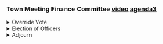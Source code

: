 ### Town Meeting Finance Committee  [video](https://www.youtube.com/watch?v=beaLQ0MSQog) [agenda](https://www.arlingtonma.gov/home/showpublisheddocument/65693/638211318357800000)[3](https://www.arlingtonma.gov/home/showpublisheddocument/66963/638315169384430000)

<details><summary>Override Vote</summary> 
<details><summary>	 Christine Deshler - 696</summary>

> So, it's knowledge that reminding ourselves of that conversation. We have. All right, so we have so the select board voted on Monday night to put a $7 million override on the ballot on the ballot. At the same time, they made certain commitments. As to how it will be sent. All right, so we have so the select board voted on Monday night to put a $7 million override on the ballot on November 7th. At the same time, they made certain commitments. As to how it will be sent. Now, very simplistically. Two sides. One side is this override is going to further worsen the structural deficit, increase spending, which is going to be baked in, making it much more expensive. In terms of further future overrides. The other side is that the town is in the business of providing services, and it's unreasonable to think that we can continue year after year after year without having a need to deliver additional or other types of services. Those simplistically are the two sides to this. Both sides I think there are reasons. I think I think you can agree that there's, there's some truth in both sides. So I think we should also keep that in mind. With each other about whether to support or oppose this override. And also, just keep in mind, just maybe whatever side you're on will come around to maybe just maybe you may be wrong. So keep that in mind, as well as talk with each other. So, I will. First of all, I will explain what generally what the commitments. The select board have made are open it up to. I think Charlie has a presentation. Someone else wants something that they want to present as well. Allow that then we'll have a discussion. And when we have a discussion right please raise your hand don't jump in. And I'm looking at you any but you know. I'm going to try to recognize everyone that I'm going to try to make sure that everyone wants to. All right, so it's not all the way close it's not there's a flashing. Yeah. All right, so these are the commitments. I don't read them to you. I'll just summarize. There will be no exercise this discipline and provide quality services commitments no override prior to. Continue to increase general education operating budgets by 3.5% annually continue to increase general government operating budgets by 3.25% annual funds special ed growth at a rate of 6.5% per year. I have to respond to ongoing school enrollment fluctuations on future enrollment increases or decreases at a rate of 50% per pupil. I am three invest for this is where this is where the money is going to go. For the schools to fund the school committee's strategic strategic plan that we heard about last week. There will be the following schedule of increases to base operating for FYI 24 $1 million for FYI 25 $3.1 million for FYI 26 $1.7 million for FYI 27 600,000 for FYI 28 300,000. FYI 24 increase, which is 1 million will replace the current FYI 24 one time increase of 600,000, and the FYI 25 increase will replace the current FYI one time increase of 300,000. That was already in budget. The town will use $200,000 to add to the base budget for pedestrian infrastructure including road and sidewalk repair. Another $250,000 will be allocated for DPW to help cover defray costs of the whatever the next trash contract will be, and add $150,000 to the annual contribution to the bookhead fund to cover retiree health insurance costs. And then the rest is in my vernacular boilerplate continue new tax relief programs such as breakers, property tax deferral options, pursue new revenue sources, and maintain fiscal reserves at 5%. So that is the select board's commitment to voters as to how that money is going to be spent. And presumably that will be the campaign. Those would be what the campaign would be all about. Any questions so far. If not, then I think I'll turn it over to you, Charlie because you have a presentation.
</details>
<details><summary>	 Charles Foskett - 2431</summary>

> Thank you. My screen. I'm going to skip. So, this has been distributed so I'm going to skip most of it was the beginning. I'm just concerned about two things. One is having total transparency with the voters. And secondly, securing long term policies, and by way of a, I don't know what they will, there's a little power in between parentheses in the newspaper articles when the reporters writing about the fact that the guy who's exposing actually something like that, they have a little full disclosure, full disclosure. Okay, thank you. By way of full disclosure. I was involved in the, in the development of the five year plan back in 2005 or so. And I also was co chair of the 2005 override campaign, which basically use the five year plan is the way it's currently being framed to justify the. I will get into the details, I just wanted to get some sort of a Tiffany and change of mind here. I think we all know about how the, how the long range plan assumes a quote unquote required growth of 3.25% of the town and somewhere between three and 6% of the school committee school department depending upon whatever. And keep in mind that the, the law allows without going to the public growth of 2.5% for you. My view is that the recent overrides and currently proposed override. Do not address the deficit, they increase the deficit. So, this is something that is very deeply concerning to me. This is an aside, the growth rate of the tax payer single family tax bill has been 5.1% per year for the past five or six years, versus an annual inflation rate of 2.44%. And I agree that within the last year the inflation picture has changed, but it's pretty hard to compare anything because in some places you know there are constraints where you don't feel the inflation they will feel in the future. Some places have built it already, but the data that goes through 2023 is pretty straightforward, 2022. As a point of interest, the Arlington if you compare it to the town manager 12 communities are taxed per income per capita income growth rate is 3.8%, which is lower than the 5.1% tax growth rate. So, that's just, I think that a point that says that we're spending more than we know in the long term can afford to spend. Another point that I would make is that I compared Arlington spending, this is data from the DOR municipal database, and generally speaking is higher than the town manager 12 general fund spending. There's an enormous amount of data on that, and I won't try to get into the details, but it's shown on that graph. The red line on top is Arlington spending, the gray line is the average of the town manager's 12 pounds, and the blue line is the municipal cost index, which is sort of a national average of spending. So, what I'm concerned about here is stopping what I call deficit spending, and I think our deficit, our approach allows the town, what we've been doing with the five-year planning process is allowing the town to increase the infrastructure cost at a rate that's not supported by taxes that can be assuredly collected. And this builds up the deficit, and the deficit that we're looking at that is driving this whole question of the override is the deficit in 2026, and I believe it's about $8 million. We'll see that later. But the deficit spending assumes that taxpayers in the future are going to rescue the town, and we're not going to have a catastrophic financial situation, which to me is not guaranteed, and in fact, the direction we're going in is almost going to assure a catastrophic position in the future. So, if you look at the table at the bottom here, where it says non-exempt shortfall, that $8,500,000 or $600,000, if we have no override and no debt exclusion, no increased ads or whatever, those three numbers are the deficits in 2026, 2027, and 2028. Those numbers together add up to about $47 million. So, the town has to raise $47 million more just to cover those deficits within the five-year horizon, and that to me is pretty troubling. And by the way, it doesn't mean that we're not going to have more deficits in the future. That's just what has to be raised to cover those deficits. This is, by the way, from, you know, I distributed some versions of Mr. Poole's five-year plan worksheet today, and that's where this data comes from. So, the second issue I have is transparency with the voters, and I think that the statement that Christine read with respect to the select board's commitment ties this promise of new services to solving the deficit problem. But as I will try to show you, it doesn't solve the deficit problem. It increases the deficit problem. So, we have a strange situation where the select board, which is supposed to be the, which is the leading executive authority in the town, is leading us into a more exacerbated deficit situation. I think from a transparent viewpoint, that spending subject should be separate from the overall. Now, okay, I'll just stop there on that subject for now. So, I had a conversation with the town council a couple days ago, and what he said was sort of interesting because, you know, the way that we have worked in this town with respect to the five-year plan over the last number of years is that when the five-year plan comes out of the Long-Range Planning Committee and goes to the Board of Selectmen, it's sort of accepted as gospel. And what I'm going to suggest is that it's not gospel, okay?  And it doesn't represent anything but some political viewpoints of a group of people. Now, what the select board vote the other night, and I was at the select board meeting, does do, and the town council has basically told me this, it sets the override date, which they did, and it sets the override amount on the ballot, $7 million. The vote with respect to commitment on the spending is simply the select board's viewpoint, and the voters decide whether or not to support the $7 million tax levy, and that doesn't mean that they're supporting spending more on the town, the schools, or anything else, okay? What the select board does not do, what their vote does not do, is it doesn't bind the finance committee, it doesn't bind town meeting, it doesn't bind the school committee, and it really doesn't bind the select board because future select boards can change their mind. So it really has, it's a political statement, it has no legal effect on the override referendum. And my view is, and I hope that the finance committee does this as we go forward in the future, we should be evaluating the proposed spending each year on its own merits, and not based on the fact that it exists or does not exist in this five-year plan that was in front of the select board in the last couple of weeks. Now, the manager has proposed to the select board, well, actually, very interestingly, he does say that he didn't propose it, he says it's been proposed by the long-range planning committee, but I would note that the long-range planning committee doesn't take minutes and doesn't take a vote, so I don't quite know where this came from, but nonetheless, $7.3 million, this was included in the select board's vote, so I guess that's where it came from. $7.3 million between the town and the school over the next five years is what they proposed as the increased spending, but it's not $7.3 million, it's really $27.8 million, because the first year's spending sits into the base and gets increased at 2.5% a year, or actually, in our plan, 3.5% a year. And then the next year's $3.1 million goes into the base, and that's increased to 3.5% a year, et cetera. So the total impact is not $7.5 million, the total impact is the sum of all those numbers as they grow in the base over the five years, which in the future value is $27.4 million, $7.5 million, and the net present value is $25 million. That's a substantial number. Now, that's the number that needs to be added to the $46 million or $47 million that's needed to make up the deficit that's already built into the operations. So in total, we're talking about $75 million over the period of the plan in additional taxes. And by the way, I would mention that that's with respect to the 2.5% growth base that is, in other words, sort of automatically assumed under Proposition 2.5, and that's another $22 million. So we're actually talking, from where we are today, we're talking about raising the taxes over five years, $95 million. $97 million, I think it is. This is just a little chart that shows how the deficit increases for people who like pictures. And this chart shows how the taxes increase, what the percentage increase over the base levy is over these five years. And in the fifth year, it gets to be 18% higher than what it is today. So we're not talking about a $7 million increase. We're talking about a substantially higher increase in what the tax levy is going to take away from the citizens of the town. What I did here, okay, so this is interesting. Can you see my person? I can't see my person. All right. The line that says non-exempt shortfall, that is the town manager's basic plan without any override or any additional spending, okay? So that has an $8 million, $8.5 million, $17 million, $20 million deficit in those three years. That gets you to the $47 million that I mentioned before. Now, if we add an override in there, that goes $7 million, and then you increase that 2.5% a year, so that builds up to $7,720,000 by fiscal 2020. Notice that we still have a deficit in fiscal 28, $10.1 million, without any additional spending. So just as a sort of a Gedanken experiment here, I said, OK, let's reduce the base expenses by 1%. So if we reduce the base expenses by 1%, we can sort of stay in the black by 2028. The message is that what we should be focused on is controlling expenses, not what the date of the next overwrite is. I forgot what I had in mind in this slide here. Well, I think what I did is I said, if we took out the one-time benefits that we had from COVID in ARPA and had nooverwrites and no AEDs, what's the rate of spending versus what we legally can collect without an additional overwrite?  And that's what's shown on the bottom of this slide is a sort of informational piece of data. But it means that the spending is actually at a level of $68.6 million if we didn't have some of the one-time benefits in 2023 and 2024. So my concern is that we need to have, both for the benefit of the taxpayers and the benefit of the professional staff in the town and the school, some stability in our finances. And the direction that we're going in is not to have stability, but is to increase the deficit, which I think I'm just fundamentally opposed to. And I say that having been on the other side of the fence at one time. So my recommendation is I think if we can do it, and I don't exactly have a clear way of saying this right now, but I think that we as a finance committee ought to consider rejecting the override without a select board commitment to reduce spending, to somehow control the growth of spending, which we're just not doing. And then I think we should, without getting into the details of the benefits of each and every, I don't want to try to debate in one slide here the proposed strategic plan of the school department. But I think that we should reject this proposal on a long-term basis, and only offer support on a year-by-year basis if town management and school management control other cuts, other spending, have some sort of constraint, and evaluate each year's spending block that the strategic plan is looking for on its own merits, as opposed to sitting here and saying, OK, we're going to give you a blank check of $7.3 million for the next five years. That's, to me, not the way I think the finance committee should be handling it. By the way, the school is not $7.3 million. The school is about 6 point something. The town is $600,000. And I also think that we should increase the, we should reject the town's pre-spending proposal outright. I mean, I think they made those numbers up so that they would have something to say that the override is benefiting both the town and the school. They could get along without that $600,000, and the world would not end. So in summary, our taxes, by the way, the 5.1% a year tax increases that I mentioned earlier includes both non-exempt and exempt taxes. And we should keep in mind that those exempt tax expenses are not going to go away, because invariably, the town is going to want to do something about the Fox Library, or Otteson Junior High School, and there's going to be more major projects that are going to have to be funded with debt exclusions. So that's where the 5% comes from. That number is going to continue to be higher than the 2.5%. I don't think we should be funding the services with a new higher spending, preservation of services. And I would really like to see this town and school leaders give more consideration to protecting the taxpayers from excessive increases. And I think the solution here is that we should have an override every year. And if they want to spend more than the Proposition 2.5, let's let the voters have their say on it. And if the voters say yes, that's fine. If they say no, don't do it. That's my outlook. So thank you for your time. I hope I wasn't too long-winded.
</details>
<details><summary>	 Christine Deshler - 25</summary>

> Thank you, Charlie. Does anyone else have anything to present? Presentation versus questions. Questions. All right, we'll start with questions, comments, whatever, Al, then Anne.
</details>
<details><summary>	 Alan Tosti - 534</summary>

> If we were in a town that had annual balanced budgets, or at least close, you know, where you're jiggling at the end and getting it set, I'd probably support the override. What the school and town departments are asking for is not unreasonable. Unfortunately, we're not. We're in a town that regularly runs operating deficits that are periodically eliminated by overrides. It's sort of a failed plan, but it's gotten us through. And if you look at the long-range financial projections, we face substantial deficits beginning in fiscal 26. I mean, we're talking about $9 million, $9.5 million. It varies a little bit. $17 million, $20 million. Huge. I mean, for a town of our size, just to keep what we have, just so we don't have to weigh off policemen or firemen or teachers, or closed services. That's what we face. And in 2005 and 2011, partially maybe in 2019, that's what overrides were for. So we could keep maintaining the services we have without cuts. And the voters have always stepped to the front. We're going to need a substantial deficit or a substantial override in two years just to keep what we have. And this override is not affecting that. We're going to need an override. Maybe it delays a year, but we're needing two overrides, this one and then another one in two or three years. I am concerned that this proposed override will hurt the next override that we really need. This override is for new spending, not to cover the deficits. I believe that the current five-year plan with the amounts going to the town and school can serve both well going forward. I think the schools can make substantial progress within the current framework that they have in getting their available share that they already get. And for example, I brought it up when the schools came in on the 31st. They put forth a proposal earlier when the schools originally presented to us which showed about $1.5 million available from their share of what they get and about another $1.3 million, $1.4 from efficiencies in their budget. And they had $2.8 million for basically new programs going forward for fiscal 24, next year's budget. That's a lot of money. Now, I'm not saying that they're going to come up with $1.3 million of new efficiencies every year. But they're spending $80 or $90 million. They can keep looking and keep looking. They can make substantial progress within the plan that exists now. It'll just take longer. And maybe we just have to have a little bit more patience. So Charlie went through all the numbers. Those are my thoughts. I've supported every override and debt exclusion since 2090. God. And I led the override for the first successful of the debt exclusion for the first example rebuild of the elementary schools, along with Charlie Lyons and Barbara Griffin. I cannot support this override. I don't think there's a need for it. And I'm really fearful it could undercut the need for the major override that we're going to need in two or three years that we really need. So that's my two cents. Thank you.
</details>
<details><summary>	 Annie LaCourt - 1095</summary>

> Annie. So I want to start by reminding everybody of a couple of things. The first thing is that this override is going on the ballot. Our vote doesn't stop it or start it. Our vote is a vote that, in past campaigns, has been deemed as necessary to indicate whether or not the FinCon was with it, with the override, in order to see whether or not the override was likely to be successful. So this is a political vote. It's not a fiscal responsibility or a fiscal irresponsibility, but it's a symbolic vote on our part to say where we stand on the responsibility of the override. The second thing I want to remind everybody of is the conversation we had with Sandy Kuhler, where Sandy Kuhler went through a spreadsheet and showed how the future deficits shrink over time because of our conservative approach to budgeting. Because we don't budget for what all of our experience of revenue predicts the revenue is going to be, but we budget based on some conservative rules that we have set that we believe are safe, so that we never have a year where we have less income than we expect, and that we often have income we didn't expect from new growth, et cetera, et cetera, come in and make a difference. And then there are turnbacks in spending. If DPW is understaffed and can't plant 300 trees instead of 150, they don't spend that money. If it's turned back, it becomes part of our reserves and one to certify that it's later spent. So those future predictions can't be seen as 100% accurate. They are likely to be smaller. Before you start thinking I'm an optimist, and certainly as a sales force consultant, I'm not an optimist, and I don't think that we're going to cut that deficit to zero and we can't count on cutting it as much as we have seen patterns in the past. But we're likely to cut it some. So I'm less worried about those deficits than Alex. I also want to say something about past overrides. We passed an override in 2005, and at the point when we passed that override, our first five-year plan override, we had already made huge cuts in the schools. We had cut all the elementary librarians, all the elementary art teachers. We cut language programs, science board members, reading interventionists, and cross-education. And some of those things got added back because of private fundraising for a year, and some of those things got added back slowly over time. And some of those things have never come back and are now in the strategic plan. So the schools underwent major cuts, and those have not been restored. And we don't provide services in our schools that are provided in schools and other communities. So principally, well, then, where Ms. Holman comes from, where Dr. Holman comes from. We don't need to protect the taxpayers from the town. The taxpayers are the town. These are services for those taxpayers. And the question is, do they want to support the addition of these services? Do they want to support this override? If they really don't want to support an override and add services, we're going to know, and we're going to take another bite at the apple with less money than you're coming up. And that's kind of how it's going to go. In terms of the increase in our expenses, if you look at our contractual obligations, our obligation to educate children with special education needs, our obligations to healthcare, and our obligations to pensions, if we limit ourselves to increasing the budget, the overall budget by 2.5% every year, we will be cutting services every year. And indeed, between 2005 and 2011, that was our experience. Despite the fact that we were able to put some things back in the schools because of the override, we then almost every year were cutting the school budget because we didn't differentiate between special education costs and general education, and the schools had to pay the special education costs, which were increasing wildly, and therefore we were cutting services in the schools every year. And I'm acutely aware of this because I had kids in the schools at the time. Now, I have a daughter who has a BFA in art, and she went through the Arlington schools, but she did not get her art education in the Arlington schools. She got her art education because her parents were able to afford to supplement her education. Somewhere during the course of her education, there was another kid in this town who had just as much talent, whose parents didn't have that money. And they also didn't get the kind of art education they might have from the Arlington schools. And you can just go and add that up by every single department, every area. The reason that my oldest daughter got reading intervention in the elementary school was because we privately fundraised for it through the Arlington Educational Foundation. So we can have whatever we want as a town if we're willing to pay for it. The question that has to be put before the voters is what do you want and are you willing to pay for it? So we're not protecting the taxpayers from anything other than possibly slightly increasing their expenses so they can have some services that otherwise will cost them a lot more money. When we ask them for an override and they have the right to turn us down. So I support this override. I'm gonna vote yes on this override. I don't guarantee you that the town is gonna support yes on this override, but if we honestly make an honest campaign and an honest argument about these services and what's needed, then I expect that we will get an honest vote. And that's all I'm asking for tonight is that we make our vote with the proposition in mind that the final decision makers are the voters and not us. And that there's nothing fiscally irresponsible about saying to somebody, if you want something, this is what it costs and you need to provide the tax dollars to cover that. We don't deficit spend. We're not allowed to deficit spend by law. We go to our voters and say, if you wanna continue to receive these services, then this is what they are going to cost. And that's where I'm standing on this. So sorry for the emotion.
</details>
<details><summary>	 Christine Deshler - 17</summary>

> Thank you, Annie. Where were we standing? Well, it's to me. John and Alan and then over.
</details>
<details><summary>	 John Griffin - 499</summary>

> Thank you, Madam Chairwoman. I actually like this override because I think it's relatively modest, certainly competitive, the second one that was proposed and certainly also smaller than the one that the taxpayers approved back in 2019, where they actually approved three different overrides. So I think this would be, as it says the average taxpayer will get hit with a $464 increase, which seems reasonable. Of course, no one really likes an override, but why is this one okay? And it's exactly what Charlie said, $47 million deficit, that's pretty scary. So to ignore that $47 million deficit, I think would be irresponsible. But one thing, just as much as I think this override is okay, I think the additional spending is terrible. And I almost wanna say as loud as we possibly could, that no, override, okay. That means we start getting $7 million a year immediately. So that'd be seven, 14, 21, 28. So they go 47 million deficit minus the 28 million of additional spending. All of a sudden the deficit's only 20. That's, of course, my back to the envelope calculation. Leave it to the professionals. Professionals say the conservative approach shows the deficit goes down to 11.3 million. That's conservative. Or maybe a little bit more optimistic, the deficit actually disappears. Just with that additional $7 million, all of a sudden problem solved. As long as we say, no way, Jose, no more spending, Zippo. So I would like to say yes on the seven million, no, capital A and capital O, no on the additional spending. I know Charlie said it a little bit differently. He said, no on the override unless they commit to reducing spending. That's kind of the neighborhood I'm in. However, whatever message we can say, whatever message we can send is clearly to keep the spending down is what I would be in favor of. And also one final point is, I think it seems like there's not a lot of clarity on what this additional $7 million spending comes from, what the legal authority for it is. I know that the town meeting didn't appropriate the funds. I'm not sure the selectmen can appropriate the funds. So it seems like it's more symbolic. So how do you even reject something that's symbolic? I'm not sure, but I would want to take those steps to reject that symbolic additional spending. That's where I stand. Yes, start getting the additional $7 million in immediately. As Amy said, it's already on the ballot. Let's just put our weight and support behind it. And then we can feel a lot better about the deficits, but send the message out, no more spending, not this six or seven million that was attached, not the six or seven million that the school committee came and presented on. I'm sure those are great programs, but we can't have everything. So again, just in summary, yes on the override, no on the additional spending.
</details>
<details><summary>	 Alan Jones - 700</summary>

> Mostly commentary on what's been said before. First of all, I think. vote is more than just symbolic. Because it would be, for example, if the Finance Committee voted to not support the override, it would be hypocritical if we, if the override passed and we voted to support all the ads and things that, you know, that was committed to by the select board and said that only town meeting can appropriate the money. We make the recommendation of town meeting. So we could, I think, I'm not sure exactly how to communicate what you're saying and what could be done for that, whether it's better to say we can't support the override because we can't support these ads or say, okay, we support the override to dig us out of a hole, we're not going to support these ads. In our recommendations of town meeting, all in all it's town meeting, substitute votes, whatever. The other thing, another thing that's sort of bothered me in all these projections is that the, we show these accumulated deficits growing every year, but that's really not the way it works because we can't, as Andy said, we can't deficit spend. So, for example, one of Charlie's scenarios is an 8.6 million dollar deficit net by 26. Well, no, there's not. We cut the budget by 8.6. If we don't have that money, we cut the budget by 8.6 million, which means that 8.6 million doesn't carry to the next year, it doesn't get added to, and then the next year if we have another 8 million, that gets cut. So, these, you know, we're showing the deficit as if deficit spending is allowed and we're growing this debt, but that's not the way it works. So, it becomes incremental cuts rather than, you know, falling off a cliff at the end. And that leads to me to support Charlie's notion of an annual override. Now, I had some relationships in Mantucket, and Mantucket tends to have annual overrides, and they have menu overrides. They'll have an override for $20,000 to rebuild the town called Stephen. I mean, if you look at their overrides, they'll have like six items on it, and they do it annually. It's a regular part, and it's sort of a referendum. Should we put in a curb cut here? Should we buy a new firetruck?  Whatever. They're very granular. I'm not sure we should do that, but the political impact of what we've been doing where we have a big override that fills a bucket and then it slowly leaks out is that we have an override every four, five, six years or maybe three years, and when that override happens, if it doesn't pass, it's huge. It's a major, you know, it's a crisis. With the annual overrides, you have, you split that crisis in five or whatever, so you can make smaller adjustments. If the economy's bad and people don't approve an override, it's less of a hit. I think what we're doing is what I call, you know, pushing the cliff down the road because we're not eliminating a cliff. We're just delaying a cliff. If we had annual overrides, we could decide incrementally, again, based on the state of the economy and things that are going on, just approve the annual override, and then going back to Al's point about we're not, the override is proposed. You know, it's like the weather. Everybody complains about the structural deficit, but no one wants to do anything about it. It would be really difficult to support an override that doesn't have a commitment from the select board to do something to reduce the structural deficit, show something that's bending the curve so we're just not approaching bigger and bigger cliffs every so often. So, you know, in short, I support John's notion of being able, you know, potentially supporting an override by opposing the select board's commitments, which, again, are a political statement. I support Charlie's notion of supporting an annual override, and again, that vote isn't on the table, but there's a reason to make a comment on it. So, anyway, thank you.
</details>
<details><summary>	 Christine Deshler - 18</summary>

> All right, Topher, then Grant, and Cal. Wasn't there someone else after Al? Yeah, me. Yeah, okay, right.
</details>
<details><summary>	 Christopher Heigham - 574</summary>

> So, I guess I'll start with this yearly override notion, since that's been put up. I do not understand how that would work. I believe the contracts with our unions are typically three years, so, you know, I think that's a major factor in our budgets. The major factor is, if you want to call it a deficit. And so, I'm not really sure how that would work. I also don't know what it would do to the political climate of Cal to have a pretty much constant state of fighting about overrides. That's my thought on that. Going back to transparency to the voters, I think you also have to be transparent about what goes away or what happens if it doesn't get floated through. You know, inflation, as we sort of alluded to, is higher now, and when we were looking at even the various ads that had, you know, other towns have gotten through a strike, you know, I think it's still less than the rate of inflation, and I don't think that it's going to be reasonable to ask our employees to, you know, not at least get a cost of living in their contracts. And that's, they suck, but that's how it is. I mean, and we don't know where inflation will go, but it's been higher. You know, we've had a long time, I mean, two and a half worked at all. It was never repealed by the voters because we've had low inflation for a very long time. I think I was in high school the last time it was a real problem. So, you know, I don't see, you know, and so if we don't do some of this stuff, you know, I think we will have labor unrest. We will destroy a lot of trust that the school committee has worked hard to build, and I have pretty good knowledge of when there was not good trust with the AA and the school committee a dozen or so years ago. I'm seeing a little longer than that. You know, they mentioned closing the achievement gap. If we're patient about that while those kids don't get another shot at that. One thing that we only glanced on was COVID spending and taking it away. I would say that if we took it away, if it wasn't there, it wouldn't have been spent in the first place. So I don't know if it really contributed to a deficit, but the schools are still recovering from that. And we were all sick of it. I understand that, but they're still recovering from it. And I think, you know, they're going to have, they're still trying to get back to that. And I think the schools do have a plan for how they want to spend the money, even if you don't agree with it or agree with all of it. But I mean, a big part of that plan, I think, is investing in our teachers and staff. And that to me is, you know, Calvin brought up, you know, the power of the low paid employees. And, you know, then that's like 20% of them. That was a big, I did not realize that it was that many. So, you know, I think we have to remember there's people on the other side of this besides just the taxpayer. And so those are my thoughts. Thank you.
</details>
<details><summary>	 Grant Gibian? - 214</summary>

> I'd like to think our vote is significant and not neosymbolic. And part of the ways I would think that is that if there's any voters that are undecided, they say, well, what did the finance committee do? And if they, you know, if we rejected override, they'll think that if we support it, that's a factor too. So I think it isn't just symbolic. I also don't know how much the message would fall on not necessarily deaf ears, but ears that aren't required to listen. I do have a question. How would we, we could recommend, I suppose, a yearly override, but what mechanism would enable that to happen? Would it be a town ward article? Okay. And you do it a year in advance so that you never fall behind. Right. And what would enact that to the select recommendation by the finance committee? I'm sorry. I know it's sort of an open-ended question, but maybe someone can answer it. I can't hear any of the responses, but anyway, that's my, that's my Only the select board can put an override question on the ballot and it is entirely their decision. No one can force them to do that. People can urge them to do that. But it is their decision.
</details>
<details><summary>	 Christine Deshler - 109</summary>

> All right. Well, thank you for that. So I do think that if it's not a yearly basis, it becomes a little bit, I don't want to say transparent, easier to digest because people get to see it's sort of like a cash basis instead of an accrual basis or something. I mean, it does seem a little bit more elementary than, you know, the seven years of famine and save up for that sort of stuff. But I do think that would be a good avenue to pursue. Not sure how I'm going to vote on the override though. Thank you. Carolyn and then Jennifer and then Mike.
</details>
<details><summary>	 Carolyn White - 513</summary>

> So, so when I look back at the school department and school committee's presentation, their first priority is ensuring equity and excellence. And their second priority is valuing all staff. And one of the things that's happening in town and has been over the last decade and will continue is that many of the jobs in town are now filled, now the profession is filled by graduate level staff. Librarians are graduate level staff. Much of the town administrators are graduate level staff. Our payments to the staff are often, when I look at the budgets, equivalent to private industry. Or if not equivalent, rather close to private industry when you add in the benefits they're getting. When we look at these teachers' numbers, particularly the TAs, the numbers are 60% below. Len said that himself. He said these numbers are 60% below. And in the case of the TAs, they will remain 60% below, even with this. When I look at the programs that they have, which are priority three and four, those programs have numbers that are exorbitantly higher than the numbers for the salaries. And I suspect it's because they're hiring graduate level people to do that work. My concern, and it has been my concern for a decade, is that we're doing a very good job of paying our town employees who have graduate degrees equal salaries at the expense of those who are not at an undergraduate or even, or between high school and undergraduate, and even those at the undergraduate level. It is a way, it is one of the reasons we are ending up in deficits. And some would say that, well, but we need librarians who have graduate degrees. But if we're going to have graduate librarians at every school, that is why, Charlie, you see that huge increase in the salaries of librarians. I would like to see the town do something different. We can't compete with Cambridge. We can't compete with Lexington. We can't even compete with Waltham because they all have huge industry and corporate structure and tax bases. We will always be a town that has people who move to places like Lexington and Cambridge and Waltham. We will be the town that brings people in, gets them to a certain level, and moves them on. One of the comments that was made when the teachers were here was that our retention of teachers is high. I was like, wait a second. I thought we were concerned that our retention was going to be so low that it would decrease the quality of education. That was not the comment that was made. So because of these factors, I'm against this override. And I realize that that negatively impacts teachers. And my reason for being against the override is because of the way we focus our attention on budgets for those with graduate level degrees and budgets for those without, and that we focus it on programs for our residents and not on salaries for those of undergraduate or lower education levels.
</details>
<details><summary>	 Jennifer Susse - 822</summary>

> Thank you, Karen. Jennifer? Yes. Actually, I was on the negotiating committee, the first one, when paraprofessionals said they wanted to unionize. There was universal support among the school committee for that. Of course, difficult negotiation. They felt like they had a certain amount of money. They only have so much power. Yep, yep. Negotiations finished at 1.30 on a Friday night after 12 sessions. But I think there's been a feeling for a long time that the paraprofessionals were not being paid properly. There actually have been some pretty big significant increases. What I understand is there's also been significant increases in other towns, and so relatively, you know. So you probably know that I'm going to argue in favor. Let me tell you my reasoning. So one is that I think that this has been a very thoughtful, careful process in the long-range planning. As I've said before, I was on long-range planning for four years. I've seen the quality of the discussions in that committee, and I believe sort of the conversation I've heard that there was a lot of give and take, and you know, that things got adjusted, and timelines got moved, and that the proposal now is a consensus proposal. What I understand is that the platform is unanimously and enthusiastically in support of this. There don't seem to be any doubts when I talk to sector members or listen to the committee meetings, and they are the ones, you know, that are putting this forth in this sort of political, you know, world. It's sort of, I'm safe, right? Some other things I just wanted to sort of talk about. One thing I think that may be underappreciated in town is the extent to which the state used to fund things in Arlington. I mean, in FY2002, 21% of our budget was covered by state aid, and now it's around 13%. So to the extent that we and many, many other communities that don't have a large commercial tax base have to rely on operating their bribes, it's largely because the dynamics have shifted, right? The state, after Proposition 2.5, the state said, oh, we'll cover it, and then that sort of just fell off the cliff, you know, 20 years later. As Annie mentioned, what that meant for Arlington is that there were really, really significant cuts in services, and especially at the schools that haven't, you know, as she mentioned, there have been restructuring and some things have come, new things have come on, you know, more social workers, et cetera, but some things haven't returned. So other sort of details to talk about. So just to remind, again, I sent an email a long time ago that the, in 2019, when we did the override plan, we projected in FY24 that there would be $17.6 million in deficits. We now know from the current plan, and this is not a data, I think, with the current numbers, but close, is that there's a $16.1 million surplus. So $33.7 million difference between those two numbers. 10 million dollars of that is part of that, but the other $23.7 is not. A good amount of the reason that that has happened is that we've seen increases in revenues, and a large driver of that increase in revenues has been massive increases in Chapter 7 revenue. So the Student Opportunity Act was passed, I can't remember exactly when it was passed, but it was a seven-year plan to, first it was taking an honest assessment of what it costs to educate students in the Commonwealth, and then a plan to fund that over seven years. And Arlington and lots of other districts has gotten a lot more in Chapter 7 money. So actually what you see is, yes, you've seen some significant increases in spending in Arlington, but you've seen that in lots and lots of other towns, because the state basically said, we want to fund education at a higher rate than we have before. In fact, one of the interesting things is that last year, even though the school budget went up by 5.something percent, the amount that the town contributed that wasn't Chapter 7 money was only 2.3%. And that's because of this massive increase in Chapter 7 funding. So I think we have to take into account that the Student Opportunity Act is not fully funded, we just passed the Millionaire's Tax, half of which is going to education. I suspect that we're going to see similarly generous numbers in Chapter 7 funding in the coming years. Now, we don't know that for sure, which is why I love the idea that we continue to be conservative, but we're being realistic about where we're going to be. We're not going to be at those numbers that seem very scary. Um, you think there's anything else I wanted? I think that's it.
</details>
<details><summary>	 ? - 416</summary>

> Um, yeah. I hate to put it this way, but I think this committee needs to take a macro view of what's going on. I don't want to say the schools can't have this, the schools should have this, I leave that to the school committee. But our job is to say, this is a pool of money that's going to be available to them, and this is reasonable or it's not reasonable. But the macro view of what's going on, the five-year plan is, it's the future. You don't know what's going to happen. I think we do, inherently, everything we do is conservative. We fund positions that aren't filled. We do it every year. We can make that much tighter, but then you have no free cash to be in a year. If you did that, and you went through one or two cycles, there'll be no free cash, and it'll be tight based on that. You will take that money and spend it somewhere else. The whole concept of this is, we are a conservative body. And again, I'm not looking to say, I want to punish the schools. I don't think the town's doing this. I think they need to spend more money on roads. We just take a quick look at it and say, OK, this seems reasonable based upon the history. We look at other towns, look at everything else. But we do have to take a look at the whole picture, not individually, and say, the schools aren't going to have this, and hence, we need to spend this money. Following Charlie's logic, I think is, that's a death wish for this town, because we will have deficits of $25 million, be it in 2028, 2029, or 2030. They will be there. And they will have to be filled either by annual overrides, overrides every three years. It doesn't matter. The spending is the spending regardless of when you ask for. But I don't think it's responsible to start spending money when we're really looking at these deficits way out, and we're asking on an annual basis or a tri-annual basis for money to fund it. It's just, it's one thing to maintain the services that we have. It's another thing to add to the services. I think you're just really going to see a cliff at some point, because the taxpayers will say, no, I don't have it. And then there really will be mayhem in this town.
</details>
<details><summary>	 Josh Lobel - 1013</summary>

> Other, Josh, anyone else after John? Go ahead, Josh. Last word, huh? Well, no, I didn't say that. I just want to start by saying I understand everybody's concerns that they've raised here. I'm also interested in the transparency, and I think that Charlie and Alice point that it's not really $6 million of increases. It's really $27 million. That's important to say. I don't think it's really $27 million, because I think some of those expenses were salaries, and those will definitely carry forward. But some of those expenses were curriculum. That might have been another $1 million or something like that. Some were Chromebooks. Some were furniture, things that are not really part of the operating budget, and they're not going to carry on from year to year. And I also appreciate that it's our fiduciary role to provide sound financial advice. And so I think it's entirely appropriate that we have this conversation and think about things. But what I don't get is that, and we know we have a structural deficit. We know that it's just because of the 2.5% that was set by a law maybe 40 years ago. I don't know when it was created. There's gambling going on in the casino. We know that that's the case. We've already agreed to contracts that typically have the 3, 3.5. That's why our spending goes up that much each year. So I think it's a little disingenuous to say, we're running over a cliff, or this is shocking to us, and we have to change our behavior. And it really is kind of for the course. We know we're going to have overrides at some intervals, either every year, or every three years, or whatever. As Jennifer and Annie said, generally, our overrides have really been pretty conservative on the revenue projections. And generally, the overrides have lasted one, two, three years longer than they're projected. I also think some of the comments have been like, well, how can we? We really only have an obligation to vote on this year's budget, or the next year's budget. We can't commit anything about future year's budgets. The whole breakthrough in the five-year plan and the long-range plan was, well, that was a reaction to say, well, it's stupid to, or not stupid, it's not prudent to budget year to year. We have to think about the future. We have to be planning that way. I wouldn't diminish that. I would think that the school committee has made their best guess as to what money they need to provide the kind of services they feel that the town, I mean, they keep saying that our citizens kind of expect the schools. And the quality of the schools is certainly a huge benefit to the town. Because as people think about why they might want to move here, schools are going to be a huge benefit to the town. Schools are pretty important. If we want to cut our expenses, do we want to increase the class size, cut teacher salaries? And if we don't have good retention, that has trickled down to expenses later on. Do we want to cut trash pickup every other week? Do we want to cut school services? What is it? And again, I totally appreciate the fact that it's important to exert pressure to cut. Because if you don't do that, then it really gets out of hand in a different way. So every finance organization, they always say, you know, our revenues are going. Everything is great. Everything is great. But we just wanted to cut the admin expenses by x percent or whatever. So I get that. But I think that when we look at what we're talking about, Charlie, you were really focusing on our expenses and that it's irresponsible for them to keep going up. As I said, I think where the other half of that is the revenues. I don't know what percentage we put in there for the revenue growth, but it seems like it's conservative. But then the third part of it is, as I said, the services that we're providing. And that is a really important political part of the message because although none of these votes are binding on how that money is getting spent in the long range plan, it is, again, we have to kind of, I think, embrace the idea of long range planning and embrace that we're kind of trying to raise this money, not just to kind of close that gap, but also because we want to fund the kind of town we want it to be. And if the whole campaign goes out and says, okay, we're gonna be promising these things in school, can we do that? And then we say, you know, nevermind, we're just gonna kind of make sure we don't deficit spend, then it's gonna be that much harder to get the next override passed because we've really done a pretty good historical job in meeting all of those political and financial commitments for all the overrides that I've been involved with. So for those reasons, and the final reason that Annie raised is that, you know, we're letting the vote, we're putting out to the voters, we don't get to craft that message of the campaign. Hopefully the campaign is honest and transparent and forthright. But I think given that the selectmen have voted to put this on the thing, and I guess they don't have the leverage to make a more nuanced vote unless we kind of split it up into a menu thing. But they've told, everybody has told us how they wanna spend it. And I think that it wouldn't be right if we said, okay, well, we're gonna vote for it, but we really don't hope you meet your, you know, expectations, how you wanna spend it and just save the money, hoard it, not hoard it, but you know, whatever. So I will be voting for override. Thank you, Jessica.
</details>
<details><summary>	 ? - 219</summary>

> Well, that was very conveniently, Josh just made most of the points that I was planning to make. So I second most of those, but just, I guess I just wanted to emphasize, I feel for me that when I look, especially at the school budget, because, you know, overwhelmingly, this override is going to the schools. Of course, there are things that I personally, if I had a line item B2, there are things that I would take out, but nobody elected me to do that. They elected the school committee and the school committee hires the superintendent. And I think they're being honest with the voters. If they say, you know, you elected these people, these are their priorities, this is the plan. And the plan is gonna cost this much. I see my role as to say, does this budget make sense given what they said their priorities are? And assuming they're going to be honest about where the money is going, especially to the collective bargaining agreements, I'm in favor of the override because I feel like the voters should have the opportunity to say, you know, yes, we've elected this select board. Yes, we've elected this school committee. This is what they're going to do. This is how much it's going to cost. Thanks.
</details>
<details><summary>	 Darrel Harmer - 480</summary>

> Thank you. Daryl. So I hope that by waiting this long, we'll be able to have a clear case about which way to go. I think both viewpoints have made very compelling, cogent points. I walked in here really expecting to vote for this. I found Al's explanation of how this impacts, or potentially impacts the future budget situation very, very convincing. On the other hand, I think the school department made a very clear case for how they use this money. And even though I don't have kids myself, I firmly believe that a strong, vibrant educational system in a town is critical for a town to be successful. To really live in towns that don't have that, eventually die. They don't go away. They just sort of almost become zombies. So I think that's really important. On the capital planning committee, one of the expense items that people really firmly believe in is a walkable town. And that takes money. So I think the town has made a case there. I frankly am terrified of trying to go to a yearly override system. I would guess that if you did a study of towns in the state that have done this, one, that's few and far between. And two, I think eventually, I think it puts us on a real slippery slope to eventually get to the point where these overrides are repairs on the town hall. I think eventually we get there. And so I really wouldn't want to go in that direction. One thing, I don't really understand the override without the school and town funding. That just seems to be, I don't know how you could spend $7 million. That's just a pot of money. And explaining to people how we got there, at least we have sort of a clear budget from what the schools gave us and what the town has given us to rationalize the 7 million. And sort of picking up on what Josh said, the structural deficit is unfortunately a bug or a feature of this town, depending on how you look at it. And there's really nothing we can do about that. So I think it's just something we have to live with. The woman who abuts us in the back, in our backyard, so two, three years ago, that if that override passed, she's on a fixed income and she'd have to move. She's still here. People keep coming to this town. So clearly we're doing something right. If the select board was so enthusiastically in support of this override, I think it's a pretty clear indication that people want the level of services that is currently being provided. And there's a cost for that. So I think I'm sort of back around to how I was when I walked in here, but I will be supporting them.
</details>
<details><summary>	 Christine Deshler - 55</summary>

> All right. Is there anyone I want, anyone who hasn't spoken yet? Shane. Jordan. Jordan. Same here. Same here. Yeah, yeah, yeah, yeah. You guys don't really sit together, too. You guys do look alike. I actually thought that other than the hairline before. The beard. One more. Yeah, and the beard. And the voice.
</details>
<details><summary>	 Shane Blundell - 437</summary>

> So I'll just try to be brief here. I was really on the fence about this. Professionally, I work in municipalities. I've worked in four municipalities now, and I've never been in a municipality during the time when we've had to vote for an override. So I think this one, it's really a tough one. And I think everybody's made really good points, right? Whether you're for or whether you're against. I think certainly the level of services, especially for the schools are what I think and what I've come to learn that people in this town expect. They want a high level of service. They want to be the town manager 12. Those are some of the premier communities in Massachusetts that I think that we want to be like. But given the numbers, and when you look at our property values and you look at the constraints that we are in for our budgets, we end up coming to the conclusion like we have that revenues don't end up keeping up with our expenses. So we end up having to do these overrides periodically or concentrated within the last few years. I hope we never end up looking like Nantucket. I did a quick look at Nantucket. They've done probably three or four dozen overrides mostly in the nineties. And I think that that looks like a complete disaster. So please let's not go the way of Nantucket. You can look up the history too if you go to the division of local services for prop two and a half overrides. I'd recommend everybody does and just poke around. But I think getting back to the original point of whether you support it, whether you don't, I think you really could make, and again, not to be neutral on this. I think I came in here thinking more voting against, for I think many of the reasons Alcosky that you made is good financial management. You wouldn't want to put yourself, you wouldn't want to be intentionally putting yourselves in a deficit. But I also, again, from learning about the community and understanding what the needs of our residents are, and especially the needs of the residents in the precinct that I live in, precinct one where I think many of the services that are being proposed, especially for the school would benefit from. I see that there's a very compelling reason for voting for the additional funding is for a lot of these initiatives. So, it's tough for me to say yes, but I think I'm going to be voting in favor for it.
</details>
<details><summary>	 Christine Deshler - 27</summary>

> I think we're through. All right, Shane. I knew you were coming. I just knew it. I was just telling you telephonically. I knew it, go ahead.
</details>
<details><summary>	 Christine Deshler - 744</summary>

> Well, thanks everyone. This has been really informative and educational. I appreciate all your viewpoints and really what it means why I like finance committee. I guess, so I'm going to vote yes. I was just looking at the presentation from the superintendent of the school committee and so much of what the town provides is to its people. And I think a lot of this budget is going to be focused on people. We're not talking about only paying the teachers, but we're talking about professional development, pathways to licensure. For so many of the staff in the schools, we expect them to have a bachelor's degree, master's degree and be licensed. And if we're going to recruit and retain good people, we need to sort of, our budget needs to reflect that and to sort of compete. And I know we're not going to compete with everybody, but I feel like the superintendent of the school committee has spent a lot of time. And I hear Al Pasti and Charlie and others like pulling this back to understand that this is the budget numbers or something we'll have to confront. But I think a budget is also a value statement. The town provides services, services that so many of the taxpayers consume and value. And that's why I'm going to vote yes. I appreciate it. Anyone else we haven't heard from? All right. I know a couple of other people have their hand up for a second time, but before I do, I want to put this out there. And it's following up on what Josh and Daryl said. The select board, the elected officials for our town have put an override on the ballot. And they have said, this is what the money is going to go for. There's going to be a campaign asking the voters to pony up $7 million for these things. And I can't imagine an override in Arlington that does not make promises, or anywhere. If you were to ask me, if I were on the finance committee, and nothing, you would ask me, will you vote for a $7 million over? I would say, well, what for? Where is it going to go? And if it's just to shore up against a future deficit, I'd say, well, why $7 million? Why not $1 million? Why now? Why not $3 million? So I think just practically speaking, there has to be a reason to put before the voters to vote for it. Now, once that happens, once the select board says, this is what it's going to go for, and the voters approve it, do we as the finance committee say, we're going to ignore that? We're not, next year's town meeting, we're going to say, we really don't care what this select board said. We don't care what the campaign was. We're going to tell the town meeting not to give the $3 million or $1.3 million to the school of finance here. Aren't we immediately? putting ourselves in an adversarial position with the school committee, for which we will pay the price as a town, I think, going down the road in the future. And I could be wrong. I'm just putting that out there because I would like people to think about that and say, well, no, we don't have to. That won't be the situation. We don't deal with that. What do we do on the floor of town meeting when we say, no, we don't recommend that schools get that money? I know exactly what's going to happen. The school committee will have their amended motion to amend the budget and say to town meeting, the vote is voted for. And then we'll get the battle on town meeting four. Do we want to put ourselves in that position when we say, OK, tonight we will vote for a $7 million override. But we are not going to be found by the school committee. I don't know what the response to that is. It is just my concern about how we would handle this if we were to take a vote other than yes, we support, or no, we don't. Yes, we support the override as the select board has put on the ballot with their committee. So I'm just putting that out. And I know that John and Charlie had their hands up. So I'll go to John and Charlie.
</details>
<details><summary>	 John Griffin - 678</summary>

> Yeah. So as far as what you explained to the voters, where is this money going to go? I would just say it's going to the school operating budget is going to increase by $17 million over the next five years. That money has to come from somewhere. And that's where the override is going to go. That's where the override is going to go to fund that $17 million increase. The town committee, town meeting already approved. This is the official long-range plan. That increase has been presented there. That's where the money is going to go. So I mean, to me, how can you have an override without additional spending? To me, that makes, I have a hard time accepting that question. Because it seems like, let's just say, maybe this oversimplifies it, but let's just say you run up a credit card debt throughout the year. And you say, all right, well, I'm going to get a big bonus at the end of my year. So it doesn't matter that I run up a credit card debt. And then when you get the bonus, you say, all right, great. Now I'm going to Europe. Or I'm going to spend that bonus on something else. It's like, OK, now what about the credit card debt that you ran up? The override is going to go to this additional spending that we currently can't afford. So to say that we're going to have an override and then take on new spending, I don't understand that. And then one final thing, sorry for taking too much time. If it's a straight up yes or no, without any message to kind of at least disagree with the spending, then I would probably not open the override. Because I hate the idea of that $105 million jumping to $112 million. And then everybody's saying, Selectman approved it. You approved it. It's $112 million. I can't support that. So that's. Well, I have a point of order question. Point of order might be the wrong question. I need to understand how this is happening. So this is a good opportunity to point out that the question I asked is going to come up soon. It's going to come up this fall. Because the FY 24 budget will have to be amended this fall to add that $1 million into the budget. So we're going to have an override election. When? In November 7. November 7. OK, so there's an override before town meeting discusses this. Yes. I'm not sure of the timing, whether there's going to be a town meeting that meets in both contingent on an override passing or the other way. Yes, contingent. But in any event, this fall, we will be presented with an amended budget. We're going to have to deal with that. So right off the bat is that concern that we might be in this battle. Another point of order. So I'll switch. Charlie? Oh, wait, he has another point of order. I have a question. We'll be presented with an amended budget, which way? Saying if the override passes, this is the budget. Or if the override fails, this is the budget. Right, so I don't know what the timing is going to be, whether there's going to be town meeting. That will vote a contingent budget. Or there's going to be an override and then a town meeting. But let's just say there's the override and then town meeting. So the town manager is going to present to the finance committee a proposed budget that's going to have this first year. That will be the effect of the vote. If it's the other way around, we're going to have town meeting presented with two budgets. One, if the override passes. And the existing one, if it doesn't. Which we did in 2012, I believe. Presented two budgets. Well, the budget's already passed. We'll just have to deal with this new one. It depends on the timing, whether the town meeting's before the override.
</details>
<details><summary>	 Charles Foskett - 350</summary>

> So Charlie, I'd hand up, and then Annie, and then Jeff. Thank you, Madam Chair. Just two points. First is that, with respect to Josh's comments, there's nothing disingenuous about my suggesting that we have override votes every year. I'm basically trying to get the decision-making put into the hands of the voters, basically on a real-time basis. Secondly, I think the dichotomy that you just presented, the possibility that if we vote in favor of the override, that we can't vote against specific expenses in the future, means that voting in favor of this override advocates our ability to do it and make informed decisions about future spending. And I think that that's a real problem. And let me ask you this. How would this be different than the past override, where the select board made similar commitments, including keeping to town operating budget increases that we need in a quarter, and needs school at 3 and 1 1, and sped at 7. And we, as a finance committee, made sure that was our job to make we made sure that the budgets that we presented at town meeting fell within that. How is this different than the 2019 override? It's not, other than the fact that we're facing larger deficits. And we're going down a path that's worse than we were in the past. And there's nothing wrong with saying that, despite what we've done in the past, it's not the correct path to go in the future. That's my position. I just want to clarify that. This isn't that we're going to be doing something. If we were to do this, it's not new. It's a question of, now we have these much larger deficits that will continue to grow. That is why the decision now may be different than what was My point is that our expense levels are too high, And I have been on the other side. I co-chaired the override. I co-chaired against it. So I'm not afraid of spending money. But I think we have to be rational about where we're headed.
</details>
<details><summary>	 Christine Deshler - 54</summary>

> Well, my first question is, are you ready for a motion? If you're not ready for a motion, then I've got one more thing to say. Well, you can have your say. And Jennifer has something to say, or a question, or something. And then I'm going to open it up to anybody else.
</details>
<details><summary>	 Jennifer Susse - 994</summary>

> So the commitments that the select board is making are assuming somewhat of a certain state in the world. And we have, in the past, modified those commitments because things happened. In 2005, we voted an override. And we said that we would be back in five years. And we weren't. And we made deep cuts in services because the economy had crashed. And we had people losing their houses in town. And we didn't think we could morally afford to raise property taxes. I am the caricature of a tax and spend liberal. And I wouldn't have voted for an override that year. And it wasn't because I couldn't afford it. It's because I was seeing an economy crashing all around my shoulders. So we are not hampered by the select board's commitments or any other political statement from doing what is fiscally responsible in a crisis. So that's how that works, John. We can recommend a budget that doesn't follow this plan if this plan is no longer connected to reality. But this five-year plan is not approved by the company. It's not? No, it's not approved by anybody. That five-year plan is a projection that's made by the town manager that's used to guide the finance committee, the select board, the school committee, and the town's administrators in their future thinking. It's a way of saying to them, that's the thing that you want to do this year. It has this implication five years down the road. All town meeting votes every year is that year's budget. So they haven't committed to any of this. They commit to a budget every year. It leaves that plan, as Josh said, to control our forward-looking future. It's saying, here's what we think the future is going to look like. And we have, for almost 20 years, done it that way. And in many of those years, we've used it to say, this is what it's going to take to preserve the services that we have. This year, we're saying, this is what it's going to take to preserve services that we have and provide the services the community is now demanding. And the voters are going to say, yep, we're ready for that or not. So that's how that works. I don't know. I'm ready to vote, but. I don't have a comment. It's a very small point. So one is, I do understand that the town meeting will be in mid-October. And that's because of the timing of the MBTA communities and the fossil fuel demonstration pilot timing needs. So that is a contingent vote, as I understand. So I just want to say, I do understand the worry about these numbers. The two overrides I worked on, 2011 to 2019, we made additions. We didn't just fund bare minimum. Those additions weren't as big as this. So I get this. I think that these are important decisions to make. I believe the school committee that they are seeing a change in retention rates. And I think the point about retention was about younger teachers who aren't retiring. But at some point, teachers are willing to accept lower if they feel they have a good supportive school district, which we do. But if it gets too low, it's irresponsible to your family. So we don't want our school system to have numbers that people feel are irresponsible to their family to keep that job. And so that's part of it. But that's it. I don't know, Jones. Just a couple of responses about more frequent smaller overrides. Again, other towns do do it. It becomes almost habitual and sort of works. And I know people in Nantucket, they sort of love them. But again, I think the more important point is that if you have override votes, which if they fail, that means something that a group of people want doesn't happen. As opposed to if it fails, the town's economy collapses. It allows people to be more reasonable about whether they vote yes or no because they know that a no vote isn't going to cause a collapse or layoffs, make massive layoffs. It's only going to do a small thing, which More frequent smaller ones give us more of a democratic position there. And also, to Carolyn's point about teacher salaries, there are two parts of that equation, as we all know. And I think a lot of us have had questions about the headcount growth in the schools. You get more people pay them less, or fewer people pay them more. And that's a choice that the school committee has to make every year. But the thing that really bothers me is sort of the seventh generation thing. If you look at any of the charts and graphs over a period of time, you have income growing at a rate, town revenues growing at a rate with overrides. And you have town expenses growing at a faster rate. So you have a continuing deficit or a structural deficit. That's the difference. And it continues to grow without any effort, without any seeming effort to change those curves. And I don't think we can make the assumption that the town has an infinite capacity to vote increases which are growing faster than incomes, faster than the general economy. I don't know why that's happening. But just from that broad sense, just look at the graphs. How long can that be sustained? And without the crude statement that I've told Charlie from a boss of mine, the longer it takes to recognize and correct a bad trend, the worse it gets. And I think it's irresponsible for me to vote towards something that's going in a really bad direction without any attempt to change that curve a little bit. I just can't do that in good conscience. I'll pass to you. I've said my piece. But I just urge the committee.
</details>
<details><summary>	 Christine Deshler - 78</summary>

> There's been a lot of discussion. It's been a good discussion. There's a lot of things, yearly overrides. I'd urge the committee to keep it simple. The selectmen have made a vote. And we should either support it or not support it and not do a whole bunch of amendments. I mean, we need to keep our decision-making process clean. And we'll worry about the fall town meeting in two years from now, two years from now. Sorry.
</details>
<details><summary>	 ? - 105</summary>

> Just to add to that, the override is, as you said, it's a set number. Nowhere on the override is it saying what it's for. We have the ability, the town has the ability to do that if they want. But this is just a general override. So as far as that is concerned, the spending, I don't think we're in a position to say, we're not going to spend it on the schools. We're not going to do this. I mean, I think our position is going to be quite clear. But I don't think, at this point, we need to even address that.
</details>
<details><summary>	 Christine Deshler - 16</summary>

> All right. A couple more questions now. And, Tana, our comments are all in the motion.
</details>
<details><summary>	 Various - 429</summary>

> Thank you, Madam Chair. I just have a quick question. Thank you. This has been incredibly helpful and insightful to hear your inputs. Was the select board decision unanimous? Yes. There was one select board member who wasn't present, but I know that he would have voted for it. Thanks. Carolyn Topper. So I know it sounds like I'm talking in micro terms when I address the TAs. But I'm really talking more macro about the fact that part of the reason our expenses keep going up is because we're switching from undergrad to graduate level staff across the board. And we're paying them at very relevant amounts. And in the process, we also want to increase programs, which we're spending. And in the process, we're cutting out the lowest group of people. It is a more macro way of looking at it. It just happens to be one group of staff. And it's one way to deal with the deficit issue. It won't take care of the entire deficit, but it's another way of looking at how we spend our money and why we spend it where we do. OK. Yeah, just a point on the yearly override, not to get to that. But another way to avoid it. Let's call it more frequent. OK. But another way to avoid the go-off-the-cliff side of it, to some degree, is you're doing this year. As you're passing it before, absolutely, you have to have two budgets that fiscal year. And then if it fails, you don't have time to react. So just a follow-up. Real quick point. I know I've already spoken a couple of times. On Monday night, the town council was very clear that they had to have three votes. He stood up and said, this is what you need to do. A, are you going to have the override? Yes or no. B, are you going to approve the spending, which that's a separate issue. And then three, the date. So it's clear we don't have any opinion on the date. That's out of our realm. But it was definitely two specific questions. And they had separate votes on each of them. So I would think it would be appropriate for us to have two separate votes. That's my final comment. Thank you very much. Anyone else has anything to say? We're all open. Annie. So I move that we support the selectors' vote as recorded by the selector, including all of their commitments, and the dollar amount of $7 million. Second. Second. Any discussion? Charlie.
</details>
<details><summary>	 Charles Foskett - 15</summary>

> I would amendment that we split the question between the override and the additional spending.
</details>
<details><summary>	 Christine Deshler - 385</summary>

> Second. That motion's been made and seconded. Any other discussion? Comments? All right. So we will take Charlie's motion first. So Charlie's motion is first to vote to support a $7 million budget. $1 million override, and the second is to vote to dispense. So what we're voting on is the decision is to decide to split, correct? I move that we split the vote. I didn't move that vote. In other words, Annie made a motion for a single vote. Right. And you are moving that we have two votes. Right. All right. So we will take that first. Does everyone understand what we're doing? I'm sorry. Are you being hacked in layman's terms? What we are voting now is whether we will take two votes. What will the two votes? If we decide, if we vote to take two votes, the first vote will be to support an override, and the second vote to support dispense associated with the override. If Charlie's motion fails, then we will just take one vote, and his motion is up or down. I'm curious. Would that be the wrong word? Because if people are, not the single or double, but if there's two votes, should we vote the additional spending first? Because otherwise, you're voting for the $7 million. Right now, we're voting whether to split. We can just, we can, the question is, do we vote in? Split it. That's what I'm following. So any other questions? All right. All those who want to split the vote into two, raise your hand. 1, 1, 2, 3, 4, 5, 6, 7, 8, 9. Can you keep your hands up for just a second? 1, 1, 2, 3, 4, 5, 6, 7, 8, 9. I changed my vote. OK. OK. So how many do you have there?  8, 8 for splitting. Yeah, no, I only have 7, so I missed someone. OK, raise your hand again if you want to split. Josh? Oh, Josh. OK. 8. OK, 8 for splitting. Those who do not want to split the vote, raise your hand. 1, 2, 3, 4, 5, 6, 7, 8, 9. Keep them high. They only type so fast. Thank you. All right, so we will have one vote, up or down. Andy's vote. So Andy's motion.
</details>
<details><summary>	 Christine Deshler - 229</summary>

> So the motion before the Arlington Finance Committee is, do we support the select board's vote to put a $7 million override onto the ballot in November with the commitments that they have made? Does everyone understand what we are voting on? Any questions? All right, all those in favor of the override, raise your hand. 1, 2, 3, 4, 5, 6, 7, 8, 9, 10. Can you keep them up? Caroline, you can make up your mind. I wanted to make a point. I think we really need to be looking at. OK. Let's see what she does when the no vote comes up. Yeah. You have 10? I have 10. All right, those who oppose the override, raise your hand. 7. Hold on. Wait. I missed someone. Charlie, Dave, Al Jones, Brian. Oh, Brian. OK. Grant, John, and Al. OK. Madam Chairman, you almost came close to having a vote. I know. All right, so the Finance Committee supports the override decision by the select board by a vote of 10 to 7. I want to thank everyone for the caliber of discussion. I think this is a service to the voters, whether if they listen to our discussion tonight, I think they will be well-educated. However they may decide, I think they will be helped by our very thoughtful, respectful conversation. So I greatly appreciate that.
</details></details>
<details><summary>Election of Officers</summary> 
<details><summary>	 Christine Deshler - 183</summary>

> Last order of business is housekeeping, election of officers. OK, so we have four positions open, one for chair and three for vice chairs. Our current officers are Christine Deschler as chair, and our vice chairs are Daryl Harmer, Alan Jones, and Amy LaCourte. So nominations have been solicited in advance by email. Nominees can also be accepted right now during the meeting. So you can either share your nominations to me directly, or you can share them in front of everyone during this meeting. And then after the nomination's closed, we're going to have the nominees have the chance to remove themselves if they wish to not stand for election or re-election. Voting will be by private paper ballots. And so now I would like to ask, oh, so first I'll just list the candidates that we have received so far is the same slate of folks who are already in the position. So Christine Deschler for chair, and then Daryl Harmer for vice chair, Alan Jones for vice chair, and Amy LaCourte for vice chair. Do we have any other nominations?
</details>
<details><summary>	 Various - 124</summary>

> Yes. I emailed you some. When did you do that? Earlier today. To my personal email? Count email? Hold on. But I might as well just say them since I'm here. That's true, yes. Yes, the two different nominees that you hadn't mentioned are Al Toastie and Charlie Fosker for vice chair. I declined. I'm sure you would have. You've never done that. I know. Charlie? I declined. OK. So that's why I emailed. I don't see the email through. Yeah, I don't see it. Oh, well, no worries. Yeah. OK. It's because he's having an event. Yes, Brian?  Since we have, if there's no other nominations, and the people are in, can we just? Nominate Dean. He's not even here. I declined.
</details>
<details><summary>	 Christine Deshler - 99</summary>

> OK, I'll just move by acclamation here, a unanimous acclamation. Does someone want to make a motion? OK, Brian just did. I seconded. Let's move on to Dean. OK. OK, so all those in favor of the slate of candidates, which would be Christine Deschler for chair, Daryl Harmer for vice chair, Alan Jones for vice chair, and Annie LaCour for vice chair, please raise your hands. And it's unanimous, perfect, easy. And to think that I made these today. That's wise. I'll save them for next year. You're working really hard. Thank you, thank you, thank you, everyone.
</details></details>
<details><summary>Adjourn</summary> 
<details><summary>	 Various - 253</summary>

> I am doing this really hard. You've got to make it. This is a really great program. That's right. All right, so the next event is Wednesday, the 21st, at Charles Hallow's. We'll have that big party. Can't wait. And then we have back to the porch. Then we have one last meeting, which I assume is going to be very brief, and it'll be via Zoom for transfers. And that's the 26th. Wednesday, Monday, the 26th. And then we will be done until October. Does anyone have anything to maybe want to talk about, raise, discuss? In terms of the override in our political role, could you just review that? The finance committee officially supports the override. Individuals, making it clear that they are representing themselves in a finance committee, can campaign or not for whatever side, or no side at all. They can. Yes. Yes. Because it's an issue. It's not a person. So it's not like events have become beholden to somebody you don't like to do this for. But it should be made clear to everyone that your views are your own. Yeah. I mean, I feel like even in support of the override, I would represent my views as my own because of the various discussions we had. And go out there and say, this is how the whole finance committee feels, or even the people who voted against it. Anything else? All right. Move to adjourn? Move to adjourn. All in favor? Aye. Aye. Aye. Aye. Aye.
</details></details>